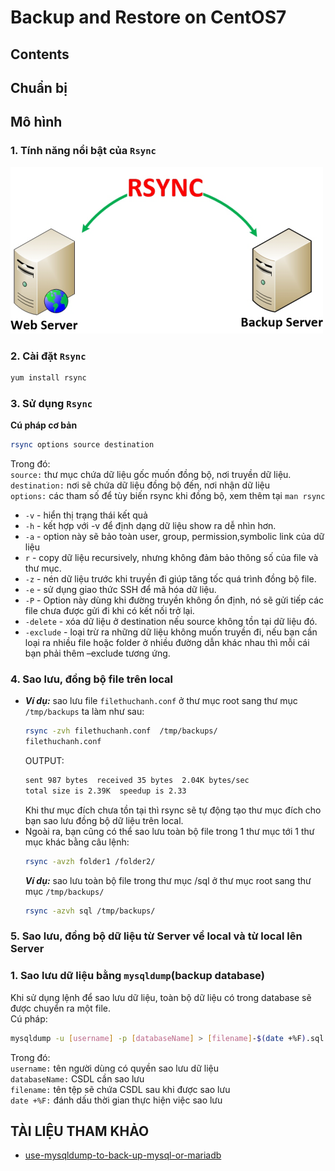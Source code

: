 # Backup and Restore on CentOS7 
## Contents  
## Chuẩn bị
## Mô hình



<a name ="1"></a>

### 1. Tính năng nổi bật của `Rsync`   


<img src ="../../images/25 bai Linux/rsync.png">  

<a name ="2"></a>

### 2. Cài đặt `Rsync`  

```sh
yum install rsync
``` 
<a name ="3"></a>  

### 3. Sử dụng `Rsync`  
**Cú pháp cơ bản**  
```sh
rsync options source destination
```  
Trong đó:      
`source:` thư mục chứa dữ liệu gốc muốn đồng bộ, nơi truyền dữ liệu.  
`destination:` nơi sẽ chứa dữ liệu đồng bộ đến, nơi nhận dữ liệu   
`options:` các tham số để tùy biến rsync khi đồng bộ, xem thêm tại `man rsync`  
   - `-v` - hiển thị trạng thái kết quả  
   - `-h` - kết hợp với -v để định dạng dữ liệu show ra dễ nhìn hơn.
   - `-a` - option này sẽ bảo toàn user, group, permission,symbolic link của dữ liệu  
   - `r` - copy dữ liệu recursively, nhưng không đảm bảo thông số của file và thư mục.  
   - `-z` - nén dữ liệu trước khi truyền đi giúp tăng tốc quá trình đồng bộ file.  
   - `-e` - sử dụng giao thức SSH để mã hóa dữ liệu.  
   - `-P` - Option này dùng khi đường truyền không ổn định, nó sẽ gửi tiếp các file chưa được gửi đi khi có kết nối trở lại.  
   - `-delete` -  xóa dữ liệu ở destination nếu source không tồn tại dữ liệu đó.  
   - `-exclude` - loại trừ ra những dữ liệu không muốn truyền đi, nếu bạn cần loại ra nhiều file hoặc folder ở nhiều đường dẫn khác nhau thì mỗi cái bạn phải thêm –exclude tương ứng.  

<a name ="4"></a>

### 4. Sao lưu, đồng bộ file trên local  
- ***Ví dụ:*** sao lưu file `filethuchanh.conf` ở thư mục root sang thư mục `/tmp/backups` ta làm như sau:  
   ```sh
   rsync -zvh filethuchanh.conf  /tmp/backups/
   filethuchanh.conf
   ```  
  OUTPUT:  
  ```sh
  sent 987 bytes  received 35 bytes  2.04K bytes/sec
  total size is 2.39K  speedup is 2.33
  ```    
  Khi thư mục đích chưa tồn tại thì rsync sẽ tự động tạo thư mục đích cho bạn sao lưu đồng bộ dữ liệu trên local.  
- Ngoài ra, bạn cũng có thể sao lưu toàn bộ file trong 1 thư mục tới 1 thư mục khác bằng câu lệnh:  
  ```sh
  rsync -avzh folder1 /folder2/
  ```    
  ***Ví dụ:*** sao lưu toàn bộ file trong thư mục /sql ở thư mục root sang thư mục `/tmp/backups/`
  ```sh
  rsync -azvh sql /tmp/backups/
  ```

### 5.  Sao lưu, đồng bộ dữ liệu từ Server về local và từ local lên Server  




   











<a name ="1.4"></a>  

### 1. Sao lưu dữ liệu bằng `mysqldump`(backup database)  
Khi sử dụng lệnh để sao lưu dữ liệu, toàn bộ dữ liệu có trong database sẽ được chuyển ra một file.  
Cú pháp:  
```sh
mysqldump -u [username] -p [databaseName] > [filename]-$(date +%F).sql
```  
Trong đó:  
`username:` tên người dùng có quyền sao lưu dữ liệu  
`databaseName:` CSDL cần sao lưu  
`filename:` tên tệp sẽ chứa CSDL sau khi được sao lưu  
`date +%F:` đánh dấu thời gian thực hiện việc sao lưu




## TÀI LIỆU THAM KHẢO  
- [use-mysqldump-to-back-up-mysql-or-mariadb](https://www.linode.com/docs/databases/mysql/use-mysqldump-to-back-up-mysql-or-mariadb/)
